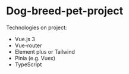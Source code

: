 # Dog-breed-pet-project
Technologies on project:
- Vue.js 3
- Vue-router
- Element plus or Tailwind
- Pinia (e.g. Vuex)
- TypeScript

